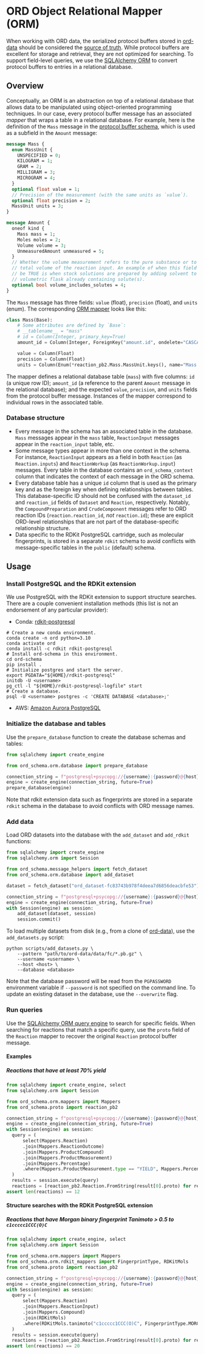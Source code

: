 # ORD Object Relational Mapper (ORM)

When working with ORD data, the serialized protocol buffers stored
in [ord-data](https://github.com/open-reaction-database/ord-data) should be considered
the [source of truth](https://en.wikipedia.org/wiki/Single_source_of_truth). While protocol buffers are excellent for
storage and retrieval, they are not optimized for searching. To support field-level queries, we use the
[SQLAlchemy ORM](https://docs.sqlalchemy.org/en/14/orm/quickstart.html) to convert protocol buffers to entries in a
relational database.

## Overview

Conceptually, an ORM is an abstraction on top of a relational database that allows data to be manipulated using
object-oriented programming techniques. In our case, every protocol buffer message has an associated _mapper_ that wraps
a table in a relational database. For example, here is the definition of the `Mass` message in the [protocol buffer
schema](https://github.com/open-reaction-database/ord-schema/blob/main/ord_schema/proto/reaction.proto), which is
used as a subfield in the `Amount` message:

```protobuf
message Mass {
  enum MassUnit {
    UNSPECIFIED = 0;
    KILOGRAM = 1;
    GRAM = 2;
    MILLIGRAM = 3;
    MICROGRAM = 4;
  }
  optional float value = 1;
  // Precision of the measurement (with the same units as `value`).
  optional float precision = 2;
  MassUnit units = 3;
}

message Amount {
  oneof kind {
    Mass mass = 1;
    Moles moles = 2;
    Volume volume = 3;
    UnmeasuredAmount unmeasured = 5;
  }
  // Whether the volume measurement refers to the pure substance or to the
  // total volume of the reaction input. An example of when this field should
  // be TRUE is when stock solutions are prepared by adding solvent to a
  // volumetric flask already containing solute(s).
  optional bool volume_includes_solutes = 4;
}
```

The `Mass` message has three fields: `value` (float), `precision` (float), and `units` (enum). The corresponding [ORM
mapper](https://github.com/open-reaction-database/ord-schema/blob/main/ord_schema/orm/mappers.py) looks like this:

```python
class Mass(Base):
    # Some attributes are defined by `Base`:
    # __tablename__ = "mass"
    # id = Column(Integer, primary_key=True)
    amount_id = Column(Integer, ForeignKey("amount.id", ondelete="CASCADE"), nullable=False, unique=True, index=True)

    value = Column(Float)
    precision = Column(Float)
    units = Column(Enum(*reaction_pb2.Mass.MassUnit.keys(), name="Mass.MassUnit"))
```

The mapper defines a relational database table (`mass`) with five columns: `id` (a unique row ID); `amount_id`
(a reference to the parent `Amount` message in the relational database); and the expected `value`, `precision`, and
`units` fields from the protocol buffer message. Instances of the mapper correspond to individual rows in the associated
table.

### Database structure

* Every message in the schema has an associated table in the database. `Mass` messages appear in the `mass` table,
  `ReactionInput` messages appear in the `reaction_input` table, etc.
* Some message types appear in more than one context in the schema. For instance, `ReactionInput` appears as a field
  in both `Reaction` (as `Reaction.inputs`) and `ReactionWorkup` (as `ReactionWorkup.input`) messages. Every table in
  the database contains an `ord_schema_context` column that indicates the context of each message in the ORD schema.
* Every database table has a unique `id` column that is used as the primary key and as the foreign key when defining
  relationships between tables. This database-specific ID should not be confused with the `dataset_id` and `reaction_id`
  fields of `Dataset` and `Reaction`, respectively. Notably, the `CompoundPreparation` and `CrudeComponent` messages
  refer to ORD reaction IDs (`reaction.reaction_id`, _not_ `reaction.id`); these are explicit ORD-level relationships
  that are not part of the database-specific relationship structure.
* Data specific to the RDKit PostgreSQL cartridge, such as molecular fingerprints, is stored in a separate `rdkit`
  schema to avoid conflicts with message-specific tables in the `public` (default) schema.

## Usage

### Install PostgreSQL and the RDKit extension

We use PostgreSQL with the RDKit extension to support structure searches. There are a couple convenient installation
methods (this list is not an endorsement of any particular provider):

* Conda: [rdkit-postgresql](
  https://www.rdkit.org/docs/Install.html#installing-and-using-postgresql-and-the-rdkit-postgresql-cartridge-from-a-conda-environment)

```shell
# Create a new conda environment.
conda create -n ord python=3.10
conda activate ord
conda install -c rdkit rdkit-postgresql
# Install ord-schema in this environment.
cd ord-schema
pip install .
# Initialize postgres and start the server.
export PGDATA="${HOME}/rdkit-postgresql"
initdb -U <username>
pg_ctl -l "${HOME}/rdkit-postgresql-logfile" start
# Create a database.
psql -U <username> postgres -c 'CREATE DATABASE <database>;'
```

* AWS: [Amazon Aurora PostgreSQL](
  https://aws.amazon.com/about-aws/whats-new/2020/09/amazon-aurora-postgresql-supports-rdkit-extension/)

### Initialize the database and tables

Use the `prepare_database` function to create the database schemas and tables:

```python
from sqlalchemy import create_engine

from ord_schema.orm.database import prepare_database

connection_string = f"postgresql+psycopg://{username}:{password}@{host}:{port}/{database}"
engine = create_engine(connection_string, future=True)
prepare_database(engine)
```

Note that rdkit extension data such as fingerprints are stored in a separate `rdkit` schema in the database to avoid
conflicts with ORD message names.

### Add data

Load ORD datasets into the database with the `add_dataset` and `add_rdkit` functions:

```python
from sqlalchemy import create_engine
from sqlalchemy.orm import Session

from ord_schema.message_helpers import fetch_dataset
from ord_schema.orm.database import add_dataset

dataset = fetch_dataset("ord_dataset-fc83743b978f4deea7d6856deacbfe53")

connection_string = f"postgresql+psycopg://{username}:{password}@{host}:{port}/{database}"
engine = create_engine(connection_string, future=True)
with Session(engine) as session:
    add_dataset(dataset, session)
    session.commit()
```

To load multiple datasets from disk (e.g., from a clone of
[ord-data](https://github.com/open-reaction-database/ord-data)), use the `add_datasets.py` script:

```shell
python scripts/add_datasets.py \
    --pattern "path/to/ord-data/data/fc/*.pb.gz" \
    --username <username> \
    --host <host> \
    --database <database>
```

Note that the database password will be read from the `PGPASSWORD` environment variable if `--password` is not
specified on the command line. To update an existing dataset in the database, use the `--overwrite` flag.

### Run queries

Use the [SQLAlchemy ORM query engine](https://docs.sqlalchemy.org/en/14/orm/quickstart.html#simple-select) to search for
specific fields. When searching for reactions that match a specific query, use the `proto` field of the `Reaction`
mapper to recover the original `Reaction` protocol buffer message.

#### Examples

##### Reactions that have at least 70% yield

  ```python
from sqlalchemy import create_engine, select
from sqlalchemy.orm import Session

from ord_schema.orm.mappers import Mappers
from ord_schema.proto import reaction_pb2

connection_string = f"postgresql+psycopg://{username}:{password}@{host}:{port}/{database}"
engine = create_engine(connection_string, future=True)
with Session(engine) as session:
    query = (
        select(Mappers.Reaction)
        .join(Mappers.ReactionOutcome)
        .join(Mappers.ProductCompound)
        .join(Mappers.ProductMeasurement)
        .join(Mappers.Percentage)
        .where(Mappers.ProductMeasurement.type == "YIELD", Mappers.Percentage.value >= 70)
    )
    results = session.execute(query)
    reactions = [reaction_pb2.Reaction.FromString(result[0].proto) for result in results]
assert len(reactions) == 12
  ```

#### Structure searches with the RDKit PostgreSQL extension

##### Reactions that have Morgan binary fingerprint Tanimoto > 0.5 to `c1ccccc1CCC(O)C`

  ```python
from sqlalchemy import create_engine, select
from sqlalchemy.orm import Session

from ord_schema.orm.mappers import Mappers
from ord_schema.orm.rdkit_mappers import FingerprintType, RDKitMols
from ord_schema.proto import reaction_pb2

connection_string = f"postgresql+psycopg://{username}:{password}@{host}:{port}/{database}"
engine = create_engine(connection_string, future=True)
with Session(engine) as session:
    query = (
        select(Mappers.Reaction)
        .join(Mappers.ReactionInput)
        .join(Mappers.Compound)
        .join(RDKitMols)
        .where(RDKitMols.tanimoto("c1ccccc1CCC(O)C", FingerprintType.MORGAN_BFP) > 0.5)
    )
    results = session.execute(query)
    reactions = [reaction_pb2.Reaction.FromString(result[0].proto) for result in results]
assert len(reactions) == 20
  ```
